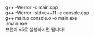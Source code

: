 g++ -Werror -c main.cpp <br>
g++ -Werror -std=c++11 -c console.cpp <br>
g++ main.o console.o -o main.exe <br>
.\main.exe  <br>
브랜치 v5로 실행하시면 됩니다!
